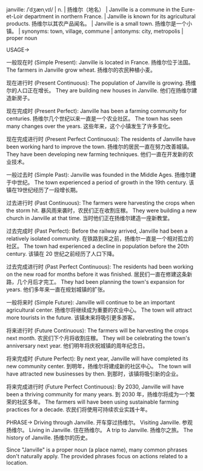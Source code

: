 janville: /ˈdʒænˌvɪl/ | n. | 扬维尔（地名） | Janville is a commune in the Eure-et-Loir department in northern France. |  Janville is known for its agricultural products. 扬维尔以其农产品闻名。 |  Janville is a small town. 扬维尔是一个小镇。 | synonyms: town, village, commune | antonyms: city, metropolis | proper noun


USAGE->

一般现在时 (Simple Present):
Janville is located in France. 扬维尔位于法国。
The farmers in Janville grow wheat. 扬维尔的农民种植小麦。

现在进行时 (Present Continuous):
The population of Janville is growing. 扬维尔的人口正在增长。
They are building new houses in Janville. 他们在扬维尔建造新房子。

现在完成时 (Present Perfect):
Janville has been a farming community for centuries.  扬维尔几个世纪以来一直是一个农业社区。
The town has seen many changes over the years.  这些年来，这个小镇发生了许多变化。


现在完成进行时 (Present Perfect Continuous):
The residents of Janville have been working hard to improve the town. 扬维尔的居民一直在努力改善城镇。
They have been developing new farming techniques.  他们一直在开发新的农业技术。


一般过去时 (Simple Past):
Janville was founded in the Middle Ages. 扬维尔建于中世纪。
The town experienced a period of growth in the 19th century.  该镇在19世纪经历了一段增长期。

过去进行时 (Past Continuous):
The farmers were harvesting the crops when the storm hit.  暴风雨来袭时，农民们正在收割庄稼。
They were building a new church in Janville at that time.  当时他们正在扬维尔建造一座新教堂。

过去完成时 (Past Perfect):
Before the railway arrived, Janville had been a relatively isolated community.  在铁路到来之前，扬维尔一直是一个相对孤立的社区。
The town had experienced a decline in population before the 20th century. 该镇在 20 世纪之前经历了人口下降。

过去完成进行时 (Past Perfect Continuous):
The residents had been working on the new road for months before it was finished. 居民们一直在修建这条新路，几个月后才完工。
They had been planning the town's expansion for years.  他们多年来一直在规划城镇的扩张。


一般将来时 (Simple Future):
Janville will continue to be an important agricultural center. 扬维尔将继续成为重要的农业中心。
The town will attract more tourists in the future.  该镇未来将吸引更多游客。

将来进行时 (Future Continuous):
The farmers will be harvesting the crops next month.  农民们下个月将收割庄稼。
They will be celebrating the town's anniversary next year.  他们明年将庆祝城镇的周年纪念日。

将来完成时 (Future Perfect):
By next year, Janville will have completed its new community center. 到明年，扬维尔将建成新的社区中心。
The town will have attracted new businesses by then. 到那时，该镇将吸引新的企业。

将来完成进行时 (Future Perfect Continuous):
By 2030, Janville will have been a thriving community for many years. 到 2030 年，扬维尔将成为一个繁荣的社区多年。
The farmers will have been using sustainable farming practices for a decade. 农民们将使用可持续农业实践十年。


PHRASE->
Driving through Janville. 开车穿过扬维尔。
Visiting Janville. 参观扬维尔。
Living in Janville. 住在扬维尔。
A trip to Janville.  扬维尔之旅。
The history of Janville. 扬维尔的历史。


Since "Janville" is a proper noun (a place name), many common phrases don't naturally apply. The provided phrases focus on actions related to a location.

